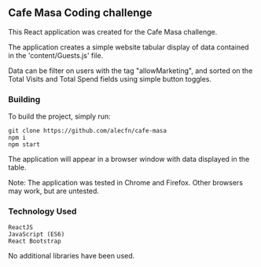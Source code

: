 ## Cafe Masa Coding challenge
This React application was created for the Cafe Masa challenge.

The application creates a simple website tabular display of data contained in the 'content/Guests.js' file.

Data can be filter on users with the tag "allowMarketing", and sorted on the Total Visits and Total Spend fields using
simple button toggles. 
### Building
To build the project, simply run:
    
    git clone https://github.com/alecfn/cafe-masa
    npm i
    npm start
    
The application will appear in a browser window with data displayed in the table.

Note: The application was tested in Chrome and Firefox. Other browsers may work, but are untested.
### Technology Used
    ReactJS
    JavaScript (ES6)
    React Bootstrap
    
No additional libraries have been used.